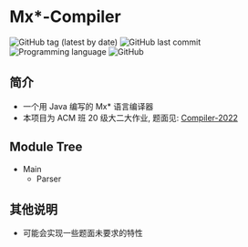 # Mx*-Compiler

![GitHub tag (latest by date)](https://img.shields.io/github/v/tag/PaperL/Mxx-Compiler)
![GitHub last commit](https://img.shields.io/github/last-commit/PaperL/Mxx-Compiler)
![Programming language](https://img.shields.io/badge/language-java-B07219.svg)
![GitHub](https://img.shields.io/github/license/PaperL/Mxx-Compiler)

## 简介

- 一个用 Java 编写的 Mx* 语言编译器
- 本项目为 ACM 班 20 级大二大作业, 题面见: [Compiler-2022](https://github.com/ACMClassCourses/Compiler-Design-Implementation)

## Module Tree

- Main
    - Parser

## 其他说明

- 可能会实现一些题面未要求的特性